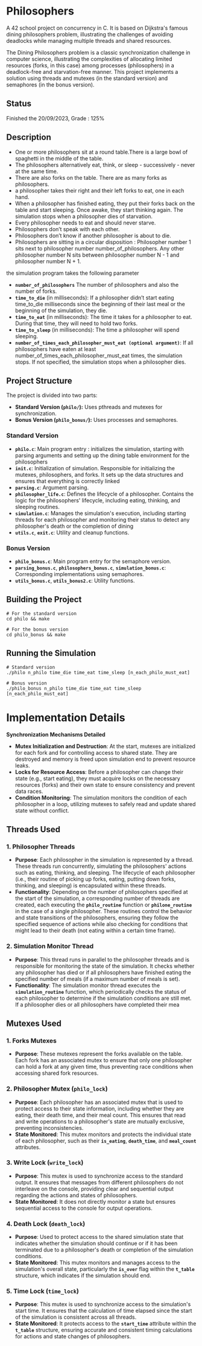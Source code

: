 # **Philosophers**

A 42 school project on concurrency in C. It is based on Dijkstra's famous dining philosophers problem, illustrating the challenges of avoiding deadlocks while managing multiple threads and shared resources.

The Dining Philosophers problem is a classic synchronization challenge in computer science, illustrating the complexities of allocating limited resources (forks, in this case) among processes (philosophers) in a deadlock-free and starvation-free manner. This project implements a solution using threads and mutexes (in the standard version) and semaphores (in the bonus version).

## Status

Finished the 20/09/2023, Grade : 125%

## **Description**

- One or more philosophers sit at a round table.There is a large bowl of spaghetti in the middle of the table.
- The philosophers alternatively eat, think, or sleep - successively - never at the same time.
- There are also forks on the table. There are as many forks as philosophers.
- a philosopher takes their right and their left forks to eat, one in each hand.
- When a philosopher has finished eating, they put their forks back on the table and start sleeping. Once awake, they start thinking again. The simulation stops when
a philosopher dies of starvation.
- Every philosopher needs to eat and should never starve.
- Philosophers don’t speak with each other.
- Philosophers don’t know if another philosopher is about to die.
- Philosophers are sitting in a circular disposition : Philosopher number 1 sits next to philosopher number number_of_philosophers. Any other philosopher number N sits between philosopher number N - 1 and philosopher number N + 1.

the simulation program takes the following parameter

- **`number_of_philosophers`** The number of philosophers and also the number of forks.
- **`time_to_die`** (in milliseconds): If a philosopher didn’t start eating time_to_die milliseconds since the beginning of their last meal or the beginning of the simulation, they die.
- **`time_to_eat`** (in milliseconds): The time it takes for a philosopher to eat.
During that time, they will need to hold two forks.
- **`time_to_sleep`** (in milliseconds): The time a philosopher will spend sleeping.
- **`number_of_times_each_philosopher_must_eat (optional argument)`**: If all philosophers have eaten at least number_of_times_each_philosopher_must_eat times, the simulation stops. If not specified, the simulation stops when a philosopher dies.

## **Project Structure**

The project is divided into two parts:

- **Standard Version (`philo/`):** Uses pthreads and mutexes for synchronization.
- **Bonus Version (`philo_bonus/`):** Uses processes and semaphores.

### **Standard Version**

- **`philo.c`**: Main program entry : initializes the simulation, starting with parsing arguments and setting up the dining table environment for the philosophers
- **`init.c`**: Initialization of simulation. Responsible for initializing the mutexes, philosophers, and forks. It sets up the data structures and ensures that everything is correctly linked
- **`parsing.c`**: Argument parsing.
- **`philosopher_life.c`**: Defines the lifecycle of a philosopher. Contains the logic for the philosophers' lifecycle, including eating, thinking, and sleeping routines.
- **`simulation.c`**: Manages the simulation's execution, including starting threads for each philosopher and monitoring their status to detect any philosopher's death or the completion of dining
- **`utils.c`**, **`exit.c`**: Utility and cleanup functions.

### **Bonus Version**

- **`philo_bonus.c`**: Main program entry for the semaphore version.
- **`parsing_bonus.c`**, **`philosophers_bonus.c`**, **`simulation_bonus.c`**: Corresponding implementations using semaphores.
- **`utils_bonus.c`**, **`utils_bonus2.c`**: Utility functions.

## **Building the Project**

```
# For the standard version
cd philo && make

# For the bonus version
cd philo_bonus && make
```

## **Running the Simulation**

```
# Standard version
./philo n_philo time_die time_eat time_sleep [n_each_philo_must_eat]

# Bonus version
./philo_bonus n_philo time_die time_eat time_sleep [n_each_philo_must_eat]
```

# **Implementation Details**

**Synchronization Mechanisms Detailed**

- **Mutex Initialization and Destruction**: At the start, mutexes are initialized for each fork and for controlling access to shared state. They are destroyed and memory is freed upon simulation end to prevent resource leaks.
- **Locks for Resource Access**: Before a philosopher can change their state (e.g., start eating), they must acquire locks on the necessary resources (forks) and their own state to ensure consistency and prevent data races.
- **Condition Monitoring**: The simulation monitors the condition of each philosopher in a loop, utilizing mutexes to safely read and update shared state without conflict.

## Threads Used

### **1. Philosopher Threads**

- **Purpose**: Each philosopher in the simulation is represented by a thread. These threads run concurrently, simulating the philosophers' actions such as eating, thinking, and sleeping. The lifecycle of each philosopher (i.e., their routine of picking up forks, eating, putting down forks, thinking, and sleeping) is encapsulated within these threads.
- **Functionality**: Depending on the number of philosophers specified at the start of the simulation, a corresponding number of threads are created, each executing the **`philo_routine`** function or **`philone_routine`** in the case of a single philosopher. These routines control the behavior and state transitions of the philosophers, ensuring they follow the specified sequence of actions while also checking for conditions that might lead to their death (not eating within a certain time frame).

### **2. Simulation Monitor Thread**

- **Purpose**: This thread runs in parallel to the philosopher threads and is responsible for monitoring the state of the simulation. It checks whether any philosopher has died or if all philosophers have finished eating the specified number of meals (if a maximum number of meals is set).
- **Functionality**: The simulation monitor thread executes the **`simulation_routine`** function, which periodically checks the status of each philosopher to determine if the simulation conditions are still met. If a philosopher dies or all philosophers have completed their mea

## Mutexes Used

### **1. Forks Mutexes**

- **Purpose**: These mutexes represent the forks available on the table. Each fork has an associated mutex to ensure that only one philosopher can hold a fork at any given time, thus preventing race conditions when accessing shared fork resources.

### **2. Philosopher Mutex (`philo_lock`)**

- **Purpose**: Each philosopher has an associated mutex that is used to protect access to their state information, including whether they are eating, their death time, and their meal count. This ensures that read and write operations to a philosopher's state are mutually exclusive, preventing inconsistencies.
- **State Monitored**: This mutex monitors and protects the individual state of each philosopher, such as their **`is_eating`**, **`death_time`**, and **`meal_count`** attributes.

### **3. Write Lock (`write_lock`)**

- **Purpose**: This mutex is used to synchronize access to the standard output. It ensures that messages from different philosophers do not interleave on the console, providing clear and sequential output regarding the actions and states of philosophers.
- **State Monitored**: It does not directly monitor a state but ensures sequential access to the console for output operations.

### **4. Death Lock (`death_lock`)**

- **Purpose**: Used to protect access to the shared simulation state that indicates whether the simulation should continue or if it has been terminated due to a philosopher's death or completion of the simulation conditions.
- **State Monitored**: This mutex monitors and manages access to the simulation's overall state, particularly the **`is_over`** flag within the **`t_table`** structure, which indicates if the simulation should end.

### **5. Time Lock (`time_lock`)**

- **Purpose**: This mutex is used to synchronize access to the simulation's start time. It ensures that the calculation of time elapsed since the start of the simulation is consistent across all threads.
- **State Monitored**: It protects access to the **`start_time`** attribute within the **`t_table`** structure, ensuring accurate and consistent timing calculations for actions and state changes of philosophers.
